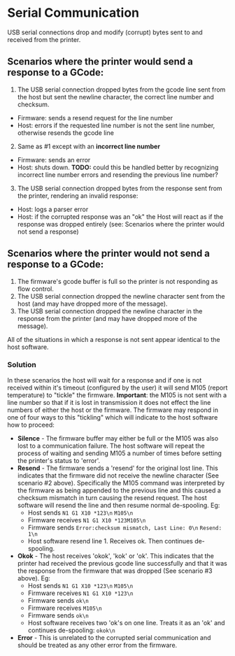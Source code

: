 # Serial Communication

USB serial connections drop and modify (corrupt) bytes sent to and received from the printer.


## Scenarios where the printer **would** send a response to a GCode:

1. The USB serial connection dropped bytes from the gcode line sent from the host but sent the newline character, the correct line number and checksum.
  * Firmware: sends a resend request for the line number
  * Host: errors if the requested line number is not the sent line number, otherwise resends the gcode line
2. Same as \#1 except with an **incorrect line number**
  * Firmware: sends an error
  * Host: shuts down. **TODO:** could this be handled better by recognizing incorrect line number errors and resending the previous line number?
3. The USB serial connection dropped bytes from the response sent from the printer, rendering an invalid response:
  * Host: logs a parser error
  * Host: if the corrupted response was an "ok" the Host will react as if the response was dropped entirely (see: Scenarios where the printer would not send a response)

## Scenarios where the printer **would not** send a response to a GCode:

1. The firmware's gcode buffer is full so the printer is not responding as flow control.
2. The USB serial connection dropped the newline character sent from the host (and may have dropped more of the message).
3. The USB serial connection dropped the newline character in the response from the printer (and may have dropped more of the message).

All of the situations in which a response is not sent appear identical to the host software.

### Solution

In these scenarios the host will wait for a response and if one is not received within it's timeout (configured by the user) it will send M105 (report temperature) to "tickle" the firmware. **Important**: the M105 is not sent with a line number so that if it is lost in transmission it does not effect the line numbers of either the host or the firmware. The firmware may respond in one of four ways to this "tickling" which will indicate to the host software how to proceed:

* **Silence** - The firmware buffer may either be full or the M105 was also lost to a communication failure. The host software will repeat the process of waiting and sending M105 a number of times before setting the printer's status to 'error'.
* **Resend** - The firmware sends a 'resend' for the original lost line. This indicates that the firmware did not receive the newline character (See scenario \#2 above). Specifically the M105 command was interpreted by the firmware as being appended to the previous line and this caused a checksum mismatch in turn causing the resend request. The host software will resend the line and then resume normal de-spooling. Eg:
  * Host sends
    `N1 G1 X10 *123\n`
    `M105\n`
  * Firmware receives
    `N1 G1 X10 *123M105\n`
  * Firmware sends
    `Error:checksum mismatch, Last Line: 0\n`
    `Resend: 1\n`
  * Host software resend line 1. Receives ok. Then continues de-spooling.
* **Okok** - The host receives 'okok', 'kok' or 'ok'. This indicates that the printer had received the previous gcode line successfully and that it was the response from the firmware that was dropped (See scenario \#3 above). Eg:
  * Host sends
    `N1 G1 X10 *123\n`
    `M105\n`
  * Firmware receives
    `N1 G1 X10 *123\n`
  * Firmware sends
    `ok\n`
  * Firmware receives
    `M105\n`
  * Firmware sends
    `ok\n`
  * Host software receives two 'ok's on one line. Treats it as an 'ok' and continues de-spooling:
    `okok\n`
* **Error** - This is unrelated to the corrupted serial communication and should be treated as any other error from the firmware.
